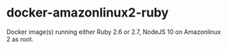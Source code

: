 # docker-amazonlinux2-ruby
Docker image(s) running either Ruby 2.6 or 2.7, NodeJS 10 on Amazonlinux 2 as root.
